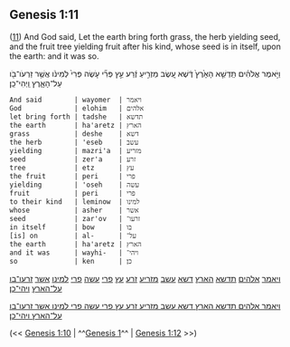 ## Genesis 1:11

([11](http://biblehub.com/text/genesis/1-11.htm)) And God said, Let the earth bring forth grass, the herb yielding seed, and the fruit tree yielding fruit after his kind, whose seed is in itself, upon the earth: and it was so.

וַיֹּ֣אמֶר אֱלֹהִ֗ים תַּֽדְשֵׁ֤א הָאָ֙רֶץ֙ דֶּ֔שֶׁא עֵ֚שֶׂב מַזְרִ֣יעַ זֶ֔רַע עֵ֣ץ פְּרִ֞י עֹ֤שֶׂה פְּרִי֙ לְמִינֹ֔ו אֲשֶׁ֥ר זַרְעֹו־בֹ֖ו עַל־הָאָ֑רֶץ וַֽיְהִי־כֵֽן׃

	And said        | wayomer  | ויאמר
	God             | elohim   | אלהים
	let bring forth | tadshe   | תדשא
	the earth       | ha'aretz | הארץ
	grass           | deshe    | דשא
	the herb        | 'eseb    | עשב
	yielding        | mazri'a  | מזריע
	seed            | zer'a    | זרע
	tree            | etz      | עץ
	the fruit       | peri     | פרי
	yielding        | 'oseh    | עשה
	fruit           | peri     | פרי
	to their kind   | leminow  | למינו
	whose           | asher    | אשר
	seed            | zar'ov   | זרעו־
	in itself       | bow      | בו
	[is] on         | al-      | על־
	the earth       | ha'aretz | הארץ
	and it was      | wayhi-   | ויהי־
	so              | ken      | כן׃

[ויאמר](/keys/VIAMR) [אלהים](/keys/ALHIM) [תדשא](/keys/ThDShA) [הארץ](/keys/HARTz) [דשא](/keys/DShA) [עשב](/keys/OShB) [מזריע](/keys/MZRIO) [זרע](/keys/ZRO) [עץ](/keys/OTz) [פרי](/keysPRI/) [עשה](/keys/OShH) [פרי](/keys/PRI) [למינו](/keys/LMINV) [אשר](/keys/AShR) [זרעו־בו](/keys/ZROV-BV) [על־הארץ](/keys/OL-HARTz) [ויהי־כן](/keys/VIHI-KN)׃

[ויאמר אלהים תדשא הארץ דשא עשב מזריע זרע עץ פרי עשה פרי למינו אשר זרעו־בו על־הארץ ויהי־כן](/keys/VIAMR.ALHIM.ThDShA.HARTz.DShA.OShB.MZRIO.ZRO.OTz.PRI.OShH.PRI.LMINV.AShR.ZROV-BV.OL-HARTz.VIHI-KN)׃

(<< [Genesis 1:10](/genesis/1/10) | ^^[Genesis 1](/genesis/1)^^ | [Genesis 1:12](/genesis/1/12) >>)
